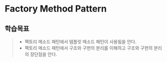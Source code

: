 # Factory Method Pattern

## 학습목표
> - 팩토리 메소드 패턴에서 템플릿 메소드 패턴이 사용됨을 안다.
> - 팩토리 메소드 패턴에서 구조와 구현의 분리를 이해하고 구조와 구현의 분리의 장단점을 안다.


